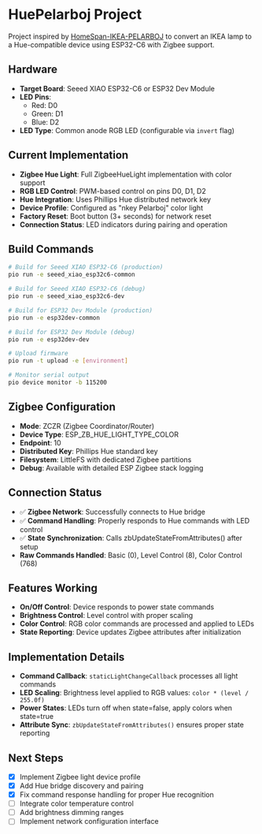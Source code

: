 # HuePelarboj Project

Project inspired by [HomeSpan-IKEA-PELARBOJ](https://github.com/n0rt0nthec4t/HomeSpan-IKEA-PELARBOJ) to convert an IKEA lamp to a Hue-compatible device using ESP32-C6 with Zigbee support.

## Hardware
- **Target Board**: Seeed XIAO ESP32-C6 or ESP32 Dev Module
- **LED Pins**: 
  - Red: D0
  - Green: D1  
  - Blue: D2
- **LED Type**: Common anode RGB LED (configurable via `invert` flag)

## Current Implementation
- **Zigbee Hue Light**: Full ZigbeeHueLight implementation with color support
- **RGB LED Control**: PWM-based control on pins D0, D1, D2
- **Hue Integration**: Uses Phillips Hue distributed network key
- **Device Profile**: Configured as "nkey Pelarboj" color light
- **Factory Reset**: Boot button (3+ seconds) for network reset
- **Connection Status**: LED indicators during pairing and operation

## Build Commands
```bash
# Build for Seeed XIAO ESP32-C6 (production)
pio run -e seeed_xiao_esp32c6-common

# Build for Seeed XIAO ESP32-C6 (debug)
pio run -e seeed_xiao_esp32c6-dev

# Build for ESP32 Dev Module (production)
pio run -e esp32dev-common

# Build for ESP32 Dev Module (debug)
pio run -e esp32dev-dev

# Upload firmware
pio run -t upload -e [environment]

# Monitor serial output
pio device monitor -b 115200
```

## Zigbee Configuration
- **Mode**: ZCZR (Zigbee Coordinator/Router)
- **Device Type**: ESP_ZB_HUE_LIGHT_TYPE_COLOR
- **Endpoint**: 10
- **Distributed Key**: Phillips Hue standard key
- **Filesystem**: LittleFS with dedicated Zigbee partitions
- **Debug**: Available with detailed ESP Zigbee stack logging

## Connection Status
- ✅ **Zigbee Network**: Successfully connects to Hue bridge
- ✅ **Command Handling**: Properly responds to Hue commands with LED control
- ✅ **State Synchronization**: Calls zbUpdateStateFromAttributes() after setup
- **Raw Commands Handled**: Basic (0), Level Control (8), Color Control (768)

## Features Working
- **On/Off Control**: Device responds to power state commands
- **Brightness Control**: Level control with proper scaling
- **Color Control**: RGB color commands are processed and applied to LEDs
- **State Reporting**: Device updates Zigbee attributes after initialization

## Implementation Details
- **Command Callback**: `staticLightChangeCallback` processes all light commands
- **LED Scaling**: Brightness level applied to RGB values: `color * (level / 255.0f)`
- **Power States**: LEDs turn off when state=false, apply colors when state=true
- **Attribute Sync**: `zbUpdateStateFromAttributes()` ensures proper state reporting

## Next Steps
- [x] Implement Zigbee light device profile
- [x] Add Hue bridge discovery and pairing
- [x] Fix command response handling for proper Hue recognition
- [ ] Integrate color temperature control
- [ ] Add brightness dimming ranges
- [ ] Implement network configuration interface